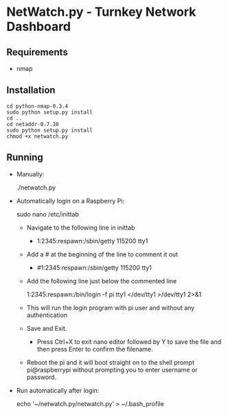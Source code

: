 NetWatch.py - Turnkey Network Dashboard
=======================================

Requirements
-----------

- nmap

Installation
------------

    cd python-nmap-0.3.4
    sudo python setup.py install
    cd ..
    cd netaddr-0.7.10
    sudo python setup.py install
    chmod +x netwatch.py

Running
-------

- Manually:

    ./netwatch.py

- Automatically login on a Raspberry Pi:

    sudo nano /etc/inittab

  - Navigate to the following line in inittab
    - 1:2345:respawn:/sbin/getty 115200 tty1
  - Add a # at the beginning of the line to comment it out
    - #1:2345:respawn:/sbin/getty 115200 tty1
  - Add the following line just below the commented line

    1:2345:respawn:/bin/login -f pi tty1 </dev/tty1 >/dev/tty1 2>&1

  - This will run the login program with pi user and without any authentication
  - Save and Exit.
    - Press Ctrl+X to exit nano editor followed by Y to save the file and then press Enter to confirm the filename.
  - Reboot the pi and it will boot straight on to the shell prompt pi@raspberrypi without prompting you to enter username or password.

- Run automatically after login:

    echo '~/netwatch.py/netwatch.py' > ~/.bash_profile
